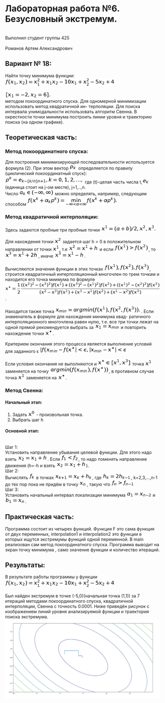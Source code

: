 # Лабораторная работа №6. Безусловный экстремум.
<br>Выполнил студент группы 425</br>
<br>Романов Артем Александрович</br>
## Вариант № 18:
Найти точку минимума функции:
<br>![Image alt](https://github.com/artem3332/lab6/blob/master/raw/1.jpg)</br>
<br>![Image alt](https://github.com/artem3332/lab6/blob/master/raw/2.jpg)</br>
методом покоординатного спуска. Для одномерной минимизации использовать метод квадратичной ин-
терполяции. Для поиска интервала унимодальности использовать алгоритм  Свенна.
В окрестности точки минимума построить линии уровня и траекторию поиска (на одном графике).
## Теоретическая часть:
### Метод покоординатного спуска:
Для  построения минимизирующей последовательности используется формула (2). При этом вектор 
![Image alt](https://github.com/artem3332/lab6/blob/master/raw/3.jpg) определяется по правилу 
(циклический покоординатный спуск):
![Image alt](https://github.com/artem3332/lab6/blob/master/raw/4.jpg)
где (t)-целая часть числа t,![Image alt](https://github.com/artem3332/lab6/blob/master/raw/6.jpg) (единица стоит на j-ом месте), 
j=1,..,n.
<br>Число ![Image alt](https://github.com/artem3332/lab6/blob/master/raw/7.jpg) можно определять, например, следующим способом
![Image alt](https://github.com/artem3332/lab6/blob/master/raw/8.jpg)</br>
### Метод квадратичной интерполяции:
Здесь задаются пробные три пробные точки ![Image alt](https://github.com/artem3332/lab6/blob/master/raw/9.jpg) <br></br>
Для нахождения точки ![Image alt](https://github.com/artem3332/lab6/blob/master/raw/10.jpg) задается шаг h > 0 в положительном направлении от точки ![Image alt](https://github.com/artem3332/lab6/blob/master/raw/11.jpg), т.е ![Image alt](https://github.com/artem3332/lab6/blob/master/raw/12.jpg) и если ![Image alt](https://github.com/artem3332/lab6/blob/master/raw/13.jpg), то ![Image alt](https://github.com/artem3332/lab6/blob/master/raw/14.jpg), иначе ![Image alt](https://github.com/artem3332/lab6/blob/master/raw/15.jpg). <br></br>
Вычисляются значения функции в этих точках ![Image alt](https://github.com/artem3332/lab6/blob/master/raw/16.jpg),
строится квадратичный интерполяционный многочлен по трем точкам и находится его точка миимума по формуле
![Image alt](https://github.com/artem3332/lab6/blob/master/raw/17.jpg).<br></br>
Находится также точка ![Image alt](https://github.com/artem3332/lab6/blob/master/raw/18.jpg).
Если знаменатель в формуле для нахождения минимума квад- ратичного интерполяционного многочлена равен нулю, т.е. все 
три точки лежат на одной прямой рекомендуется выбрать за ![Image alt](https://github.com/artem3332/lab6/blob/master/raw/19.jpg)
и повторить нахождение точки ![Image alt](https://github.com/artem3332/lab6/blob/master/raw/20.jpg). <br></br>
Критерием окончания этого процесса является выполнение условий для заданного ϵ
![Image alt](https://github.com/artem3332/lab6/blob/master/raw/21.jpg) <br></br>
Если условия окончания не выполняются и ![Image alt](https://github.com/artem3332/lab6/blob/master/raw/22.jpg)
точка ![Image alt](https://github.com/artem3332/lab6/blob/master/raw/11.jpg) заменяется на точку ![Image alt](https://github.com/artem3332/lab6/blob/master/raw/23.jpg), в противном случае точка ![Image alt](https://github.com/artem3332/lab6/blob/master/raw/11.jpg) заменяется на ![Image alt](https://github.com/artem3332/lab6/blob/master/raw/20.jpg).
### Метод Свенна:
#### Начальный этап: 
1) Задать ![Image alt](https://github.com/artem3332/lab6/blob/master/raw/24.jpg) - произвольная точка.
2) Выбрать шаг h
#### Основной этап: 
<br>Шаг 1:</br>
Установить направление убывания целевой функции. Для этого надо взять ![Image alt](https://github.com/artem3332/lab6/blob/master/raw/25.jpg). Если ![Image alt](https://github.com/artem3332/lab6/blob/master/raw/26.jpg),
то надо поменять направление движения (h=-h и взять ![Image alt](https://github.com/artem3332/lab6/blob/master/raw/25.jpg)).
<br>Шаг 2:</br>
Вычислять ![Image alt](https://github.com/artem3332/lab6/blob/master/raw/27.jpg) в точках ![Image alt](https://github.com/artem3332/lab6/blob/master/raw/28.jpg), где ![Image alt](https://github.com/artem3332/lab6/blob/master/raw/29.jpg), k=2,3,...,n-1 до тех пор пока не придём в точку ![Image alt](https://github.com/artem3332/lab6/blob/master/raw/30.jpg), такую что ![Image alt](https://github.com/artem3332/lab6/blob/master/raw/31.jpg)
<br>Шаг 3:</br>
Установить начальный интервал локализации минимума ![Image alt](https://github.com/artem3332/lab6/blob/master/raw/32.jpg) и ![Image alt](https://github.com/artem3332/lab6/blob/master/raw/33.jpg).

## Практическая часть:
Программа состоит из четырех функций. Функция F это сама функция от двух переменных, interpolation1 и interpolation2 это функции в которых ищутся экстремумы функций одной переменной. В main реализован сам метод покоординатного спуска. Программа выводит на экран точку минимума , само значение функции и количество итераций.

## Результаты:

В результате работы программы у функции ![Image alt](https://github.com/artem3332/lab6/blob/master/raw/1.jpg) <br></br>
Был найден экстремум в точке (-5,0)(начальная точка (1,1)) за 7 итераций методами покоординатного спуска, квадратичной интерполяции, Свенна с точность 0.0001.
Ниже приведён рисунок с изображением линий уровня анализируемой функции и траектория поиска экстремума. 
![Image alt](https://github.com/artem3332/lab6/blob/master/raw/graf.png)



